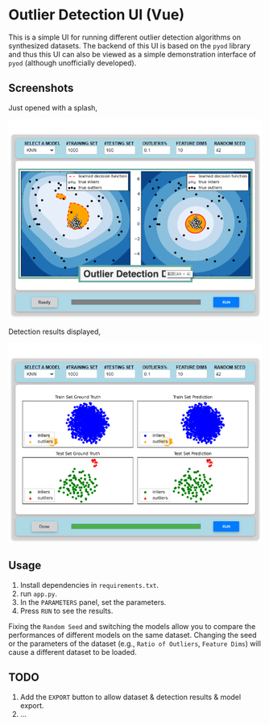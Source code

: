# Outlier Detection UI (Vue)

This is a simple UI for running different outlier detection algorithms on synthesized datasets. The backend of this UI is based on the `pyod` library and thus this UI can also be viewed as a simple demonstration interface of `pyod` (although unofficially developed).

## Screenshots

Just opened with a splash,

![](docs/software-interface.png)

Detection results displayed,

![](docs/detection-results.png)

## Usage

1. Install dependencies in `requirements.txt`.
2. run `app.py`.
3. In the `PARAMETERS` panel, set the parameters.
4. Press `RUN` to see the results.

Fixing the `Random Seed` and switching the models allow you to compare the performances of different models on the same dataset. Changing the seed or the parameters of the dataset (e.g., `Ratio of Outliers`, `Feature Dims`) will cause a different dataset to be loaded.

## TODO

1. Add the `EXPORT` button to allow dataset & detection results & model export.
2. ...

